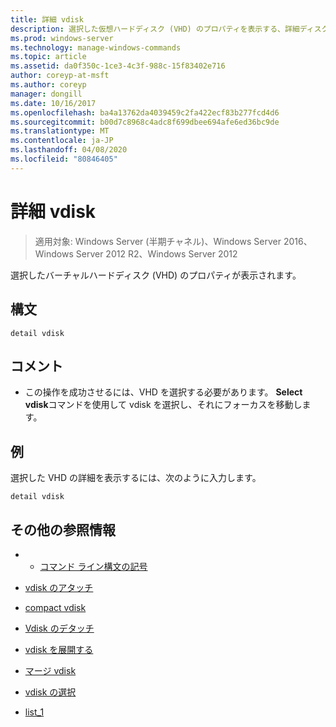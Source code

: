 ```yaml
---
title: 詳細 vdisk
description: 選択した仮想ハードディスク (VHD) のプロパティを表示する、詳細ディスクの Windows コマンドに関するトピック。
ms.prod: windows-server
ms.technology: manage-windows-commands
ms.topic: article
ms.assetid: da0f350c-1ce3-4c3f-988c-15f83402e716
author: coreyp-at-msft
ms.author: coreyp
manager: dongill
ms.date: 10/16/2017
ms.openlocfilehash: ba4a13762da4039459c2fa422ecf83b277fcd4d6
ms.sourcegitcommit: b00d7c8968c4adc8f699dbee694afe6ed36bc9de
ms.translationtype: MT
ms.contentlocale: ja-JP
ms.lasthandoff: 04/08/2020
ms.locfileid: "80846405"
---
```

# <a name="detail-vdisk"></a>詳細 vdisk

>適用対象: Windows Server (半期チャネル)、Windows Server 2016、Windows Server 2012 R2、Windows Server 2012

選択したバーチャルハードディスク (VHD) のプロパティが表示されます。  
  
## <a name="syntax"></a>構文  
  
```  
detail vdisk  
```  
  
## <a name="remarks"></a>コメント  
  
-   この操作を成功させるには、VHD を選択する必要があります。 **Select vdisk**コマンドを使用して vdisk を選択し、それにフォーカスを移動します。  
  
## <a name="examples"></a><a name=BKMK_examples></a>例  
選択した VHD の詳細を表示するには、次のように入力します。  
  
```  
detail vdisk  
```  
  
## <a name="additional-references"></a>その他の参照情報  
  
-   - [コマンド ライン構文の記号](command-line-syntax-key.md)  
  
-   [vdisk のアタッチ](attach-vdisk.md)  
  
-   [compact vdisk](compact-vdisk.md)
  
-   [Vdisk のデタッチ](detach-vdisk.md)  
  
-   [vdisk を展開する](expand-vdisk.md)  
  
-   [マージ vdisk](merge-vdisk.md)  
  
-   [vdisk の選択](select-vdisk.md)  
  
-   [list_1](list_1.md)  
  


